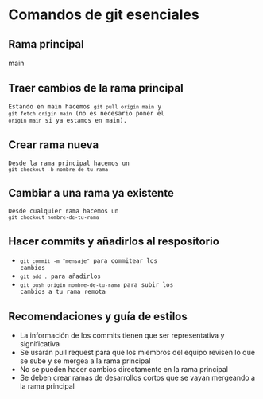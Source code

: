 # Comandos de git esenciales

## Rama principal
main

## Traer cambios de la rama principal
<code>Estando en main hacemos `git pull origin main` y `git fetch origin main` (no es necesario poner el `origin main` si ya estamos en main). </code>

## Crear rama nueva
<code>Desde la rama principal hacemos un `git checkout -b nombre-de-tu-rama`</code>

## Cambiar a una rama ya existente
<code>Desde cualquier rama hacemos un `git checkout nombre-de-tu-rama`</code>

## Hacer commits y añadirlos al respositorio
- <code>`git commit -m "mensaje"` para commitear los cambios</code>
- <code>`git add .` para añadirlos</code>
- <code>`git push origin nombre-de-tu-rama` para subir los cambios a tu rama remota</code>

## Recomendaciones y guía de estilos
- La información de los commits tienen que ser representativa y significativa
- Se usarán pull request para que los miembros del equipo revisen lo que se sube y se mergea a la rama principal
- No se pueden hacer cambios directamente en la rama principal
- Se deben crear ramas de desarrollos cortos que se vayan mergeando a la rama principal
